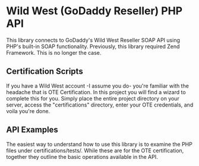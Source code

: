 Wild West (GoDaddy Reseller) PHP API 
=============

This library connects to GoDaddy's Wild West Reseller SOAP API 
using PHP's built-in SOAP functionality. Previously, this library required 
Zend Framework. This is no longer the case.

Certification Scripts
-------

If you have a Wild West account -I assume you do- you're familiar with the 
headache that is OTE Certification. In this project you will find a wizard to
complete this for you. Simply place the entire project directory on your 
server, access the "certifications" directory, enter your OTE credentials, 
and voila you're done.


API Examples
-------

The easiest way to understand how to use this library is to 
examine the PHP files under certifications/tests/. While 
these are for the OTE certification, together they outline 
the basic operations available in the API. 






